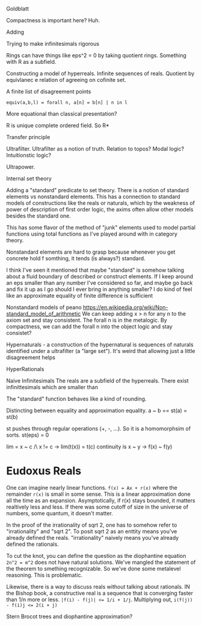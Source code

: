 
Goldblatt

Compactness is important here? Huh.

Adding

Trying to make infinitesimals rigorous

Rings can have things like eps^2 = 0 by taking quotient rings.
Something with R as a subfield.

Constructing a model of hyperreals. Infinite sequences of reals. Quotient by equivlanec e relation of agreeing on cofinite set.

A finite list of disagreement points

```
equiv(a,b,l) = forall n, a[n] = b[n] | n in l 
```

More equational than classical presentation?

R is unique complete ordered field. So R*

Transfer principle

Ultrafilter.
Ultrafilter as a notion of truth. Relation to topos? Modal logic? Intuitionstic logic?

Ultrapower.

Internal set theory

Adding a "standard" predicate to set theory. There is a notion of standard elements vs nonstandard elements.
This has a connection to standard models of constructions like the reals or naturals, which by the weakness of power of description of first order logic, the axims often allow other models besides the standard one.

This has some flavor of the method of "junk" elements used to model partial functions using total functions as I've played around with in category theory.

Nonstandard elements are hard to grasp because whenever you get concrete hold f somthing, it tends (is always?) standard.

I think I've seen it mentioned that maybe "standard" is somehow talking about a fluid boundary of described or construct elements. If I keep around an eps smaller than any number I've considered so far, and maybe go back and fix it up as I go should I ever bring in anything smaller? I do kind of feel like an approximate equality of finite difference is sufficient

Nonstandard models of peano <https://en.wikipedia.org/wiki/Non-standard_model_of_arithmetic>
We can keep adding x > n for any n to the axiom set and stay consistent. The forall n is in the metalogic. By compactness, we can add the forall n into the object logic and stay consistet?

Hypernaturals - a construction of the hypernatural is sequences of naturals identified under a ultrafilter (a "large set"). It's weird that allowing just a little disagreement helps

HyperRationals

Naive Infinitesimals
The reals are a subfield of the hyperreals.
There exist infinittesimals which are smaller than

The "standard" function behaves like a kind of rounding.

Distincting between equality and approximation equality.
a ~ b == st(a) = st(b)

st pushes through regular operations (+, -, ...). So it is a homomorphsim of sorts.
st(eps) = 0

lim = x ~ c /\ x != c -> lim(t(x)) = t(c)
continuity is x ~ y -> f(x) ~ f(y)

# Eudoxus Reals

One can imagine nearly linear functions. `f(x) = Ax + r(x)` where the remainder `r(x)` is small in some sense. This is a linear approximation done all the time as an expansion. Asymptotically, if r(x) stays bounded, it matters realtively less and less. If there was some cutoff of size in the universe of numbers, some quantum, it doesn't matter.

In the proof of the irrationality of sqrt 2, one has to somehow refer to "irrationality" and "sqrt 2". To posit sqrt 2 as an enttity means you've already defined the reals. "irrationality" naively means you've already defined the rationals.

To cut the knot, you can define the question as the diophantine equation `2n^2 = m^2` does not have natural solutions. We've mangled the statement of the theorem to smething recognizable. So we've done some metalevel reasoning. This is problematic.

Likewise, there is a way to discuss reals without talking about rationals. IN the Bishop book, a constructive real is a sequence that is converging faster than 1/n more or less. `|f(i) - f(j)| <= 1/i + 1/j`. Multiplying out, `i(f(j)) - f(i)j <= 2(i + j)`

Stern Brocot trees and diophantine approximation?
